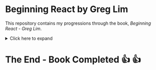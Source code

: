 # Beginning React by Greg Lim
This repository contains my progressions through the book, *Beginning React - Greg Lim*.
<details>
<summary>Click here to expand</summary>

## Chapter 1 :+1:
- *Introduction and Setup.*
- *Online Link* - [Chapter One](http://webtasks.co.za/React/Caylem/chap-1/)
## Chapter 2 :+1:
- *Creating & using Components.* Creating my Products component in a seperate file & importing that file into my main app component file (App.js). I also got an introduction to arrow functions, some ES6 coding conventions & creating and woking with arrays. 
- *Online Link* - [Chapter Two](http://webtasks.co.za/React/Caylem/chap-2/)
## Chapter 3 :+1:
- *CSS Class Bindings, Props, adding local State and handling Events.* 
- *Online Link* - [Chapter Three](http://webtasks.co.za/React/Caylem/chap-3/)
## Chapter 4 :+1:
- *Working with Components.* 
- *Online Link* - [Chapter Four](http://webtasks.co.za/React/Caylem/chap-4/)
## Chapter 5 :+1:
- *Conditional rendering.* Learnt about *props.children*, for inserting cintent into components from the outside. Learnt about the logical if '&&' operator and the ternary operator. 
- *Online Link* - [Chapter Five](http://webtasks.co.za/React/Caylem/chap-5/)
## Chapter 6 :+1:
- *Building forms using Formik.* Also learnt how to handle from inputs, handle specific form field validation errors and perform form submissions. 
- *Online Link* - [Chapter Six](http://webtasks.co.za/React/Caylem/chap-6/)
## Chapter 7 :+1:
- *Getting data from RESTful APIs with Axios.*  Created a GitHub User Search App using Axios to connect my React app to the GitHub RESTful api using Promises, component lifecycle hooks & displaying a loader icon (react-loading).
- *Online Link* - [Chapter Seven](http://webtasks.co.za/React/Caylem/chap-7/)
## Chapter 8 :+1:
- *Routing.* Learnt to define, configure & render requested components using the 'Route' component. Also learnt how to provide route links, how to create routes with parameters & how to retrieve those parameters. 
## Chapter 9 :+1:
- *C.R.U.D. with Firebase.* The complete app is located in the *'CRUD App'* folder.
## Chapter 10 :+1:
- *Introduction to Redux.* Please refer to the HTML file in the *Chapter 10* folder.
## Chapter 11 :+1:
- *React with Redux.* Please refer to *Chapter 11* folder.
____________________________________________________________________________
</details>

# The End - Book Completed :+1: :+1: